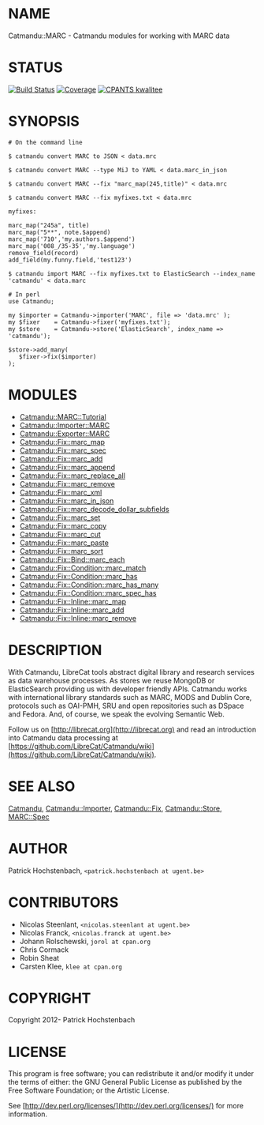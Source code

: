 # NAME

Catmandu::MARC - Catmandu modules for working with MARC data

# STATUS

[![Build Status](https://travis-ci.org/LibreCat/Catmandu-MARC.svg?branch=master)](https://travis-ci.org/LibreCat/Catmandu-MARC)
[![Coverage](https://coveralls.io/repos/LibreCat/Catmandu-MARC/badge.png?branch=master)](https://coveralls.io/r/LibreCat/Catmandu-MARC)
[![CPANTS kwalitee](http://cpants.cpanauthors.org/dist/Catmandu-MARC.png)](http://cpants.cpanauthors.org/dist/Catmandu-MARC)

# SYNOPSIS

    # On the command line

    $ catmandu convert MARC to JSON < data.mrc

    $ catmandu convert MARC --type MiJ to YAML < data.marc_in_json

    $ catmandu convert MARC --fix "marc_map(245,title)" < data.mrc

    $ catmandu convert MARC --fix myfixes.txt < data.mrc

    myfixes:

    marc_map("245a", title)
    marc_map("5**", note.$append)
    marc_map('710','my.authors.$append')
    marc_map('008_/35-35','my.language')
    remove_field(record)
    add_field(my.funny.field,'test123')

    $ catmandu import MARC --fix myfixes.txt to ElasticSearch --index_name 'catmandu' < data.marc

    # In perl
    use Catmandu;

    my $importer = Catmandu->importer('MARC', file => 'data.mrc' );
    my $fixer    = Catmandu->fixer('myfixes.txt');
    my $store    = Catmandu->store('ElasticSearch', index_name => 'catmandu');

    $store->add_many(
       $fixer->fix($importer)
    );

# MODULES

- [Catmandu::MARC::Tutorial](https://metacpan.org/pod/Catmandu%3A%3AMARC%3A%3ATutorial)
- [Catmandu::Importer::MARC](https://metacpan.org/pod/Catmandu%3A%3AImporter%3A%3AMARC)
- [Catmandu::Exporter::MARC](https://metacpan.org/pod/Catmandu%3A%3AExporter%3A%3AMARC)
- [Catmandu::Fix::marc\_map](https://metacpan.org/pod/Catmandu%3A%3AFix%3A%3Amarc_map)
- [Catmandu::Fix::marc\_spec](https://metacpan.org/pod/Catmandu%3A%3AFix%3A%3Amarc_spec)
- [Catmandu::Fix::marc\_add](https://metacpan.org/pod/Catmandu%3A%3AFix%3A%3Amarc_add)
- [Catmandu::Fix::marc\_append](https://metacpan.org/pod/Catmandu%3A%3AFix%3A%3Amarc_append)
- [Catmandu::Fix::marc\_replace\_all](https://metacpan.org/pod/Catmandu%3A%3AFix%3A%3Amarc_replace_all)
- [Catmandu::Fix::marc\_remove](https://metacpan.org/pod/Catmandu%3A%3AFix%3A%3Amarc_remove)
- [Catmandu::Fix::marc\_xml](https://metacpan.org/pod/Catmandu%3A%3AFix%3A%3Amarc_xml)
- [Catmandu::Fix::marc\_in\_json](https://metacpan.org/pod/Catmandu%3A%3AFix%3A%3Amarc_in_json)
- [Catmandu::Fix::marc\_decode\_dollar\_subfields](https://metacpan.org/pod/Catmandu%3A%3AFix%3A%3Amarc_decode_dollar_subfields)
- [Catmandu::Fix::marc\_set](https://metacpan.org/pod/Catmandu%3A%3AFix%3A%3Amarc_set)
- [Catmandu::Fix::marc\_copy](https://metacpan.org/pod/Catmandu%3A%3AFix%3A%3Amarc_copy)
- [Catmandu::Fix::marc\_cut](https://metacpan.org/pod/Catmandu%3A%3AFix%3A%3Amarc_cut)
- [Catmandu::Fix::marc\_paste](https://metacpan.org/pod/Catmandu%3A%3AFix%3A%3Amarc_paste)
- [Catmandu::Fix::marc\_sort](https://metacpan.org/pod/Catmandu%3A%3AFix%3A%3Amarc_sort)
- [Catmandu::Fix::Bind::marc\_each](https://metacpan.org/pod/Catmandu%3A%3AFix%3A%3ABind%3A%3Amarc_each)
- [Catmandu::Fix::Condition::marc\_match](https://metacpan.org/pod/Catmandu%3A%3AFix%3A%3ACondition%3A%3Amarc_match)
- [Catmandu::Fix::Condition::marc\_has](https://metacpan.org/pod/Catmandu%3A%3AFix%3A%3ACondition%3A%3Amarc_has)
- [Catmandu::Fix::Condition::marc\_has\_many](https://metacpan.org/pod/Catmandu%3A%3AFix%3A%3ACondition%3A%3Amarc_has_many)
- [Catmandu::Fix::Condition::marc\_spec\_has](https://metacpan.org/pod/Catmandu%3A%3AFix%3A%3ACondition%3A%3Amarc_spec_has)
- [Catmandu::Fix::Inline::marc\_map](https://metacpan.org/pod/Catmandu%3A%3AFix%3A%3AInline%3A%3Amarc_map)
- [Catmandu::Fix::Inline::marc\_add](https://metacpan.org/pod/Catmandu%3A%3AFix%3A%3AInline%3A%3Amarc_add)
- [Catmandu::Fix::Inline::marc\_remove](https://metacpan.org/pod/Catmandu%3A%3AFix%3A%3AInline%3A%3Amarc_remove)

# DESCRIPTION

With Catmandu, LibreCat tools abstract digital library and research services as data
warehouse processes. As stores we reuse MongoDB or ElasticSearch providing us with
developer friendly APIs. Catmandu works with international library standards such as
MARC, MODS and Dublin Core, protocols such as OAI-PMH, SRU and open repositories such
as DSpace and Fedora. And, of course, we speak the evolving Semantic Web.

Follow us on [http://librecat.org](http://librecat.org) and read an introduction into Catmandu data
processing at [https://github.com/LibreCat/Catmandu/wiki](https://github.com/LibreCat/Catmandu/wiki).

# SEE ALSO

[Catmandu](https://metacpan.org/pod/Catmandu),
[Catmandu::Importer](https://metacpan.org/pod/Catmandu%3A%3AImporter),
[Catmandu::Fix](https://metacpan.org/pod/Catmandu%3A%3AFix),
[Catmandu::Store](https://metacpan.org/pod/Catmandu%3A%3AStore),
[MARC::Spec](https://metacpan.org/pod/MARC%3A%3ASpec)

# AUTHOR

Patrick Hochstenbach, `<patrick.hochstenbach at ugent.be>`

# CONTRIBUTORS

- Nicolas Steenlant, `<nicolas.steenlant at ugent.be>`
- Nicolas Franck, `<nicolas.franck at ugent.be>`
- Johann Rolschewski, `jorol at cpan.org`
- Chris Cormack
- Robin Sheat
- Carsten Klee, `klee at cpan.org`

# COPYRIGHT 

Copyright 2012- Patrick Hochstenbach

# LICENSE

This program is free software; you can redistribute it and/or modify it
under the terms of either: the GNU General Public License as published
by the Free Software Foundation; or the Artistic License.

See [http://dev.perl.org/licenses/](http://dev.perl.org/licenses/) for more information.
